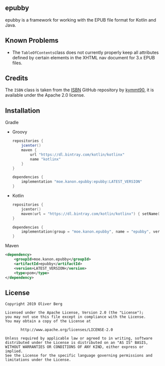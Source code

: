 ## epubby

epubby is a framework for working with the EPUB file format for Kotlin and Java.

## Known Problems

- The `TableOfContents`class does not currently properly keep all attributes defined by certain elements in the XHTML nav document for 3.x EPUB files.

## Credits

The `ISBN` class is taken from the [ISBN](https://github.com/kymmt90/ISBN) GitHub repository by [kymmt90](https://github.com/kymmt90), it is available under the Apache 2.0 license.

## Installation

Gradle

- Groovy

  ```groovy
  repositories {
      jcenter()
      maven {
          url "https://dl.bintray.com/kotlin/kotlinx"
          name "kotlinx"
      }
  }
  
  dependencies {
      implementation "moe.kanon.epubby:epubby:LATEST_VERSION"
  }
  ```

- Kotlin

  ```kotlin
  repositories {
      jcenter()
      maven(url = "https://dl.bintray.com/kotlin/kotlinx") { setName("kotlinx") }
  }
  
  dependencies {
      implementation(group = "moe.kanon.epubby", name = "epubby", version = "LATEST_VERSION")
  }
  ```

Maven

```xml
<dependency>
    <groupId>moe.kanon.epubby</groupId>
    <artifactId>epubby</artifactId>
    <version>LATEST_VERSION</version>
    <type>pom</type>
</dependency>

```

## License

````
Copyright 2019 Oliver Berg

Licensed under the Apache License, Version 2.0 (the "License");
you may not use this file except in compliance with the License.
You may obtain a copy of the License at

       http://www.apache.org/licenses/LICENSE-2.0

Unless required by applicable law or agreed to in writing, software
distributed under the License is distributed on an "AS IS" BASIS,
WITHOUT WARRANTIES OR CONDITIONS OF ANY KIND, either express or implied.
See the License for the specific language governing permissions and
limitations under the License.
````